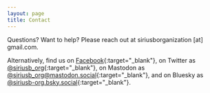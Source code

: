 ```yaml
---
layout: page
title: Contact
---
```


Questions? Want to help? Please reach out at siriusborganization [at] gmail.com.

Alternatively, find us on [Facebook](https://facebook.com/nikisnuts){:target="_blank"}, on Twitter as [@siriusb_org](https://twitter.com/siriusb_org){:target="_blank"}, on Mastodon as [@siriusb_org@mastodon.social](https://mastodon.social/@siriusb_org){:target="_blank"}, and on Bluesky as [@siriusb-org.bsky.social](https://bsky.app/profile/siriusb-org.bsky.social){:target="_blank"}.